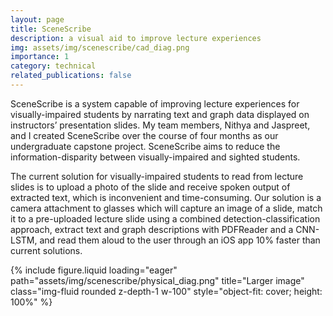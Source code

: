 ```yaml
---
layout: page
title: SceneScribe
description: a visual aid to improve lecture experiences
img: assets/img/scenescribe/cad_diag.png
importance: 1
category: technical
related_publications: false
---
```


SceneScribe is a system capable of improving lecture experiences for visually-impaired students by narrating text and graph data displayed on instructors’ presentation slides. My team members, Nithya and Jaspreet, and I created SceneScribe over the course of four months as our undergraduate capstone project. SceneScribe aims to reduce the information-disparity between visually-impaired and sighted students.

The current solution for visually-impaired students to read from lecture slides is to upload a photo of the slide and receive spoken output of extracted text, which is inconvenient and time-consuming. Our solution is a camera attachment to glasses which will capture an image of a slide, match it to a pre-uploaded lecture slide using a combined detection-classification approach, extract text and graph descriptions with PDFReader and a CNN-LSTM, and read them aloud to the user through an iOS app 10% faster than current solutions.

<div class="row d-flex">
    <div class="col-md-8 mt-3 d-flex flex-column">
        <div class="img-container d-flex align-items-center justify-content-center" style="height: 100%">
            {% include figure.liquid loading="eager" path="assets/img/scenescribe/physical_diag.png" title="Larger image" class="img-fluid rounded z-depth-1 w-100" style="object-fit: cover; height: 100%" %}
        </div>
        <div class="caption text-center"><em>Our device, inside and outside of the component case.</em></div>
    </div>
    <div class="col-md-4 mt-3 d-flex flex-column">
        <div class="img-container d-flex align-items-center justify-content-center" style="height: 100%">
            {% include figure.liquid loading="eager" path="assets/img/scenescribe/cad_diag.png" title="Smaller image" class="img-fluid rounded z-depth-1 w-100" style="object-fit: cover; height: 100%" %}
        </div>
        <div class="caption text-center"><em>A CAD model of our device.</em></div>
    </div>
</div>

We developed an iOS app that will store a list of classes that the user is taking. Before going to their lecture, the user will indicate which class they are going to by clicking a button corresponding to their courseID. The app is set up with haptic feedback and Apple's VoiceOver to provide easy access to visually-impaired users.

<div class="row justify-content-center">
    <div class="col-sm-5 mt-3 mt-md-0 text-center">
        <div class="img-container">
            {% include figure.liquid loading="eager" path="assets/img/scenescribe/ios_app.png" title="example image" class="img-fluid rounded z-depth-1" %}
        </div>
        <div class="caption mt-2">
            <em>iOS app for course configuration.</em>
        </div>
    </div>
</div>


After this selection, the most recent lecture PDF from the corresponding course will be scraped and uploaded to our server. Although this is a minor inconvenience for the user, we decided to prioritize accuracy by reading directly from the slides rather than a lower quality image.

The server will be hosted on a Jetson, which will be on campus at a central location (such as the disability resources office), and our app will communicate with it wirelessly.

Then, each slide of the PDF will be analyzed for the existence of text and graphs; in particular, we will run a modified YOLO-v5 model to retrieve bounding boxes around the particular types of graphs we are considering (line graphs and scatterplots). The text will be extracted with a PDF reader (PyMuPDF), and the graph descriptions will be extracted using our trained CNN-LSTM model. Then, all of the associated text for each slide will be stored in a JSON so that it can be easily accessed during lecture.

<div class="row justify-content-center">
    <div class="col-sm mt-3 mt-md-0 text-center">
        <div class="img-container">
            {% include figure.liquid loading="eager" path="assets/img/scenescribe/pipeline.png" title="example image" class="img-fluid rounded z-depth-1" %}
        </div>
        <div class="caption mt-2">
            <em>Graph and text extraction model.</em>
        </div>
    </div>
</div>

During the lecture, when the user wants to hear a slide description during lecture, the user will press the start button on the side of the glasses attachment, which will indicate to the Raspberry Pi that it should capture an image. The image will then be wirelessly sent over WiFi to a server hosted on the Jetson.

Once received, the slide number (contained in a red box in the bottom right corner of the image) will be detected, cropped, and preprocessed before being passed to the classification algorithm, which detects image contours. Then, we run a digit-classification model (a standard CNN) to classify the digit. Finally, these digits are then strung together to get the final slide number. 

<div class="row justify-content-center">
    <div class="col-sm mt-3 mt-md-0 text-center">
        <div class="img-container">
            {% include figure.liquid loading="eager" path="assets/img/scenescribe/slide_classify.png" title="example image" class="img-fluid rounded z-depth-1" %}
        </div>
        <div class="caption mt-2">
            <em>Slide number extraction pipeline.</em>
        </div>
    </div>
</div>

Once the slide number is identified, we can fetch the stored text and graph description for that slide (which was already extracted and stored in a JSON) and send it to our iOS app, where it is read aloud to the user using text-to-speech. While this text description is being played, the user can press the stop button at any time when they don’t want to hear the audio anymore.

We computed a character error rate (CER) of 0% on 50 well-formatted lecture slides, a 98.2% accuracy on slide number extraction with similarly-formatted slides, and a 95% accuracy on graph detection using Intersection over Union (IoU). We performed user testing with visually-impaired and sighted students and received average scores of 4.9 for text accuracy, 3.9 for graph description accuracy, and 4.0 for ease of use on a scale of 0 to 5. 

<div class="row justify-content-center">
    <div class="col-sm mt-3 mt-md-0 text-center">
        <div class="img-container">
            {% include figure.liquid loading="eager" path="assets/img/scenescribe/test_res.png" title="example image" class="img-fluid rounded z-depth-1" %}
        </div>
        <div class="caption mt-2">
            <em>Testing results.</em>
        </div>
    </div>
</div>

I had always been interested in wearable accessible technology, and I am highly passionate in lowering the information gap among historically underprivileged groups. This project is important to me, and I'm interested in exploring more avenues in accessible tech. 

You can download our final report <a href="{{ '/assets/pdf/scenescribe.pdf' | relative_url }}" download>here</a>, or visit our <a href="http://course.ece.cmu.edu/~ece500/projects/f23-teamb3/">project website</a> for more info.




